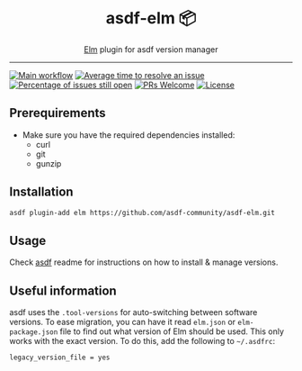 <div align="center">
<h1>asdf-elm 📦</h1>
<span><a href="https://elm-lang.org">Elm</a> plugin for asdf version manager</span>
</div>
<hr />

[![Main workflow](https://github.com/asdf-community/asdf-elm/workflows/Main%20workflow/badge.svg)](https://github.com/asdf-community/asdf-elm/actions)
[![Average time to resolve an issue](https://isitmaintained.com/badge/resolution/asdf-community/asdf-elm.svg)](https://isitmaintained.com/project/asdf-community/asdf-elm 'Average time to resolve an issue')
[![Percentage of issues still open](https://isitmaintained.com/badge/open/asdf-community/asdf-elm.svg)](https://isitmaintained.com/project/asdf-community/asdf-elm 'Percentage of issues still open')
[![PRs Welcome](https://img.shields.io/badge/PRs-welcome-brightgreen.svg)](http://makeapullrequest.com)
[![License](https://img.shields.io/github/license/asdf-community/asdf-elm?color=brightgreen)](https://github.com/asdf-community/asdf-elm/blob/master/LICENSE)

## Prerequirements

- Make sure you have the required dependencies installed:
  - curl
  - git
  - gunzip

## Installation

```bash
asdf plugin-add elm https://github.com/asdf-community/asdf-elm.git
```

## Usage

Check [asdf](https://github.com/asdf-vm/asdf) readme for instructions on how to
install & manage versions.

## Useful information

asdf uses the `.tool-versions` for auto-switching between software versions. To
ease migration, you can have it read `elm.json` or `elm-package.json` file to
find out what version of Elm should be used. This only works with the exact
version. To do this, add the following to `~/.asdfrc`:

```
legacy_version_file = yes
```
